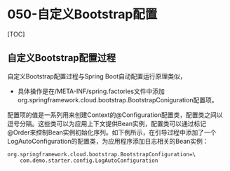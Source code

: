 # 050-自定义Bootstrap配置

[TOC]

## 自定义Bootstrap配置过程

自定义Bootstrap配置过程与Spring Boot自动配置运行原理类似，

- 具体操作是在/META-INF/spring.factories文件中添加org.springframework.cloud.bootstrap.BootstrapConiguration配置项。

配置项的值是一系列用来创建Context的@Configuration配置类，配置类之间以逗号分隔。这些类可以为应用上下文提供Bean实例，配置类可以通过标记@Order来控制Bean实例初始化序列。如下例所示，在引导过程中添加了一个LogAutoConfiguration的配置类，为应用程序添加日志相关的Bean实例：

```
org.springframework.cloud.bootstrap.BootstrapConfiguration=\
    com.demo.starter.config.LogAutoConfiguration
```





